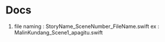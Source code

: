 #  Docs

1. file naming : StoryName_SceneNumber_FileName.swift
ex : MalinKundang_Scene1_apagitu.swift
